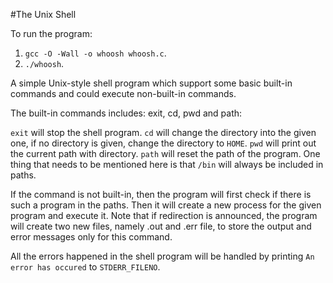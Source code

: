 #The Unix Shell

To run the program:
1. `gcc -O -Wall -o whoosh whoosh.c`.
2. `./whoosh`.

A simple Unix-style shell program which support some basic built-in commands and could execute non-built-in commands.

The built-in commands includes: exit, cd, pwd and path:

`exit` will stop the shell program.
`cd` will change the directory into the given one, if no directory is given, change the directory to `HOME`.
`pwd` will print out the current path with directory.
`path` will reset the path of the program. One thing that needs to be mentioned here is that `/bin` will always be included in paths.

If the command is not built-in, then the program will first check if there is such a program in the paths. Then it will create a new process for the given program and execute it. Note that if redirection is announced, the program will create two new files, namely .out and .err file, to store the output and error messages only for this command.

All the errors happened in the shell program will be handled by printing `An error has occured` to `STDERR_FILENO`.
